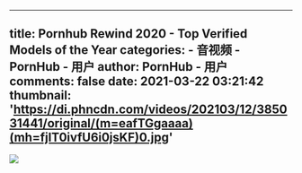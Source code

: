 
---
title: Pornhub Rewind 2020 - Top Verified Models of the Year
categories: 
    - 音视频
    - PornHub - 用户
author: PornHub - 用户
comments: false
date: 2021-03-22 03:21:42
thumbnail: 'https://di.phncdn.com/videos/202103/12/385031441/original/(m=eafTGgaaaa)(mh=fjIT0ivfU6i0jsKF)0.jpg'
---

<div>   
<img src="https://di.phncdn.com/videos/202103/12/385031441/original/(m=eafTGgaaaa)(mh=fjIT0ivfU6i0jsKF)0.jpg" referrerpolicy="no-referrer">  
</div>
            